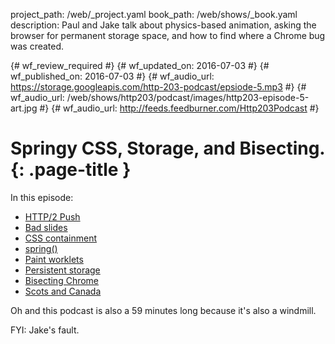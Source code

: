 project_path: /web/_project.yaml
book_path: /web/shows/_book.yaml
description: Paul and Jake talk about physics-based animation, asking the browser for permanent storage space, and how to find where a Chrome bug was created.

{# wf_review_required #}
{# wf_updated_on: 2016-07-03 #}
{# wf_published_on: 2016-07-03 #}
{# wf_audio_url: https://storage.googleapis.com/http-203-podcast/epsiode-5.mp3 #}
{# wf_audio_url: /web/shows/http203/podcast/images/http203-episode-5-art.jpg #}
{# wf_audio_url: http://feeds.feedburner.com/Http203Podcast #}

# Springy CSS, Storage, and Bisecting. {: .page-title }



In this episode:

* [HTTP/2 Push](https://www.igvita.com/2013/06/12/innovating-with-http-2.0-server-push/)
* [Bad slides](https://twitter.com/TStrothjohann/status/744816462745862144)
* [CSS containment](https://drafts.csswg.org/css-containment/)
* [spring()](https://webkit.org/demos/spring/)
* [Paint worklets](https://twitter.com/DasSurma/status/747417421938470912)
* [Persistent storage](https://developers.google.com/web/updates/2016/06/persistent-storage?hl=en)
* [Bisecting Chrome](https://www.chromium.org/developers/bisect-builds-py)
* [Scots and Canada](http://www.educationscotland.gov.uk/scotsandcanada/survivingthewild/winterincanada.asp)

Oh and this podcast is also a 59 minutes long because it's also a windmill.

FYI: Jake's fault.

